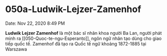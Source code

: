 # 050a-Ludwik-Lejzer-Zamenhof

Date: Nov 22, 2020 8:49 PM

**Ludwik Lejzer Zamenhof** là một bác sĩ nhãn khoa người Ba Lan, người phát minh ra [[050-Quoc-te-ngu-Esperanto]], ngôn ngữ nhân tạo dùng cho giao tiếp quốc tế. Zamenhof đã tạo ra Quốc tế ngữ khoảng 1872-1885 tại Warszawa